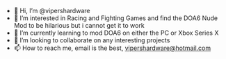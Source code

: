 - 👋 Hi, I’m @vipershardware
- 👀 I’m interested in Racing and Fighting Games and find the DOA6 Nude Mod to be hilarious but i cannot get it to work
- 🌱 I’m currently learning to mod DOA6 on either the PC or Xbox Series X
- 💞️ I’m looking to collaborate on any interesting projects
- 📫 How to reach me, email is the best, vipershardware@hotmail.com

<!---
vipershardware/vipershardware is a ✨ special ✨ repository because its `README.md` (this file) appears on your GitHub profile.
You can click the Preview link to take a look at your changes.
--->
